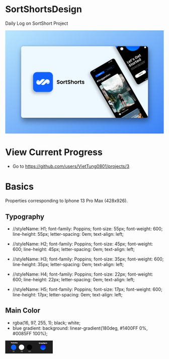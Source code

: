 # SortShortsDesign
Daily Log on SortShort Project

<img src = './readme_src/banner 1_ pika.png'/>

# View Current Progress
- Go to <a href = "https://github.com/users/VietTung0801/projects/3" > https://github.com/users/VietTung0801/projects/3 </a>

# Basics

Properties corresponding to Iphone 13 Pro Max (428x926).

## Typography

- //styleName: H1;
font-family: Poppins;
font-size: 55px;
font-weight: 600;
line-height: 55px;
letter-spacing: 0em;
text-align: left;

- //styleName: H2;
font-family: Poppins;
font-size: 45px;
font-weight: 600;
line-height: 45px;
letter-spacing: 0em;
text-align: left;

- //styleName: H3;
font-family: Poppins;
font-size: 35px;
font-weight: 600;
line-height: 35px;
letter-spacing: 0em;
text-align: left;

- //styleName: H4;
font-family: Poppins;
font-size: 22px;
font-weight: 600;
line-height: 22px;
letter-spacing: 0em;
text-align: left;

- //styleName: H5;
font-family: Poppins;
font-size: 17px;
font-weight: 600;
line-height: 17px;
letter-spacing: 0em;
text-align: left;

## Main Color 

- rgba(16, 97, 255, 1); black; white;
- blue gradient: background: linear-gradient(180deg, #1400FF 0%, #0085FF 100%);
<img src = './readme_src/palette.png' width = '30%' />




